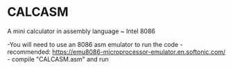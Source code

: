 # CALCASM
 A mini calculator in assembly language ~ Intel 8086

-You will need to use an 8086 asm emulator to run the code
    - recommended: https://emu8086-microprocessor-emulator.en.softonic.com/
    - compile "CALCASM.asm" and run
